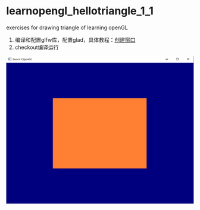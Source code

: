 # learnopengl_hellotriangle_1_1
exercises for drawing triangle of learning openGL

1. 编译和配置glfw库，配置glad，具体教程：[创建窗口](https://learnopengl-cn.github.io/01%20Getting%20started/02%20Creating%20a%20window/)
2. checkout编译运行

![image](https://github.com/mrshen/learnopengl_hellotriangle_1_1/raw/master/res_images/example.png)